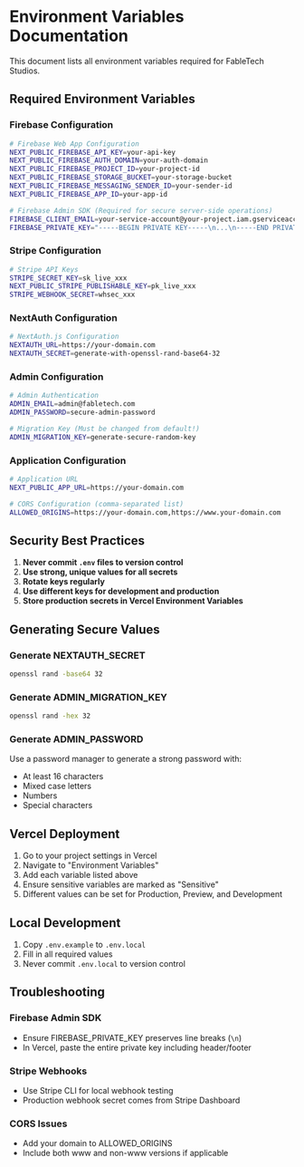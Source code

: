 # Environment Variables Documentation

This document lists all environment variables required for FableTech Studios.

## Required Environment Variables

### Firebase Configuration
```bash
# Firebase Web App Configuration
NEXT_PUBLIC_FIREBASE_API_KEY=your-api-key
NEXT_PUBLIC_FIREBASE_AUTH_DOMAIN=your-auth-domain
NEXT_PUBLIC_FIREBASE_PROJECT_ID=your-project-id
NEXT_PUBLIC_FIREBASE_STORAGE_BUCKET=your-storage-bucket
NEXT_PUBLIC_FIREBASE_MESSAGING_SENDER_ID=your-sender-id
NEXT_PUBLIC_FIREBASE_APP_ID=your-app-id

# Firebase Admin SDK (Required for secure server-side operations)
FIREBASE_CLIENT_EMAIL=your-service-account@your-project.iam.gserviceaccount.com
FIREBASE_PRIVATE_KEY="-----BEGIN PRIVATE KEY-----\n...\n-----END PRIVATE KEY-----\n"
```

### Stripe Configuration
```bash
# Stripe API Keys
STRIPE_SECRET_KEY=sk_live_xxx
NEXT_PUBLIC_STRIPE_PUBLISHABLE_KEY=pk_live_xxx
STRIPE_WEBHOOK_SECRET=whsec_xxx
```

### NextAuth Configuration
```bash
# NextAuth.js Configuration
NEXTAUTH_URL=https://your-domain.com
NEXTAUTH_SECRET=generate-with-openssl-rand-base64-32
```

### Admin Configuration
```bash
# Admin Authentication
ADMIN_EMAIL=admin@fabletech.com
ADMIN_PASSWORD=secure-admin-password

# Migration Key (Must be changed from default!)
ADMIN_MIGRATION_KEY=generate-secure-random-key
```

### Application Configuration
```bash
# Application URL
NEXT_PUBLIC_APP_URL=https://your-domain.com

# CORS Configuration (comma-separated list)
ALLOWED_ORIGINS=https://your-domain.com,https://www.your-domain.com
```

## Security Best Practices

1. **Never commit `.env` files to version control**
2. **Use strong, unique values for all secrets**
3. **Rotate keys regularly**
4. **Use different keys for development and production**
5. **Store production secrets in Vercel Environment Variables**

## Generating Secure Values

### Generate NEXTAUTH_SECRET
```bash
openssl rand -base64 32
```

### Generate ADMIN_MIGRATION_KEY
```bash
openssl rand -hex 32
```

### Generate ADMIN_PASSWORD
Use a password manager to generate a strong password with:
- At least 16 characters
- Mixed case letters
- Numbers
- Special characters

## Vercel Deployment

1. Go to your project settings in Vercel
2. Navigate to "Environment Variables"
3. Add each variable listed above
4. Ensure sensitive variables are marked as "Sensitive"
5. Different values can be set for Production, Preview, and Development

## Local Development

1. Copy `.env.example` to `.env.local`
2. Fill in all required values
3. Never commit `.env.local` to version control

## Troubleshooting

### Firebase Admin SDK
- Ensure FIREBASE_PRIVATE_KEY preserves line breaks (`\n`)
- In Vercel, paste the entire private key including header/footer

### Stripe Webhooks
- Use Stripe CLI for local webhook testing
- Production webhook secret comes from Stripe Dashboard

### CORS Issues
- Add your domain to ALLOWED_ORIGINS
- Include both www and non-www versions if applicable